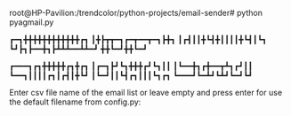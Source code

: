 root@HP-Pavilion:/trendcolor/python-projects/email-sender# python pyagmail.py 

┏━┓╋╋╋╋╋╋╋╋╋╋╋╋┏┓
┃╋┣┳┳━┓┏━┳━━┳━┓┣╋┓
┃┏┫┃┃╋┗┫╋┃┃┃┃╋┗┫┃┗┓
┗┛┣┓┣━━╋┓┣┻┻┻━━┻┻━┛
╋╋┗━┛╋╋┗━┛

┏━━━┓┏┓╋╋╋╋╋┏┓╋┏┓
┃┏━┓┣┛┗┓╋╋╋┏┛┗┓┃┃
┃┗━━╋┓┏╋━━┳┻┓┏┛┃┃
┗━━┓┃┃┃┃┏┓┃┏┫┃╋┗┛
┃┗━┛┃┃┗┫┏┓┃┃┃┗┓┏┓
┗━━━┛┗━┻┛┗┻┛┗━┛┗┛
 
 
Enter csv file name of the email list or leave empty and press enter for use the default filename from config.py: